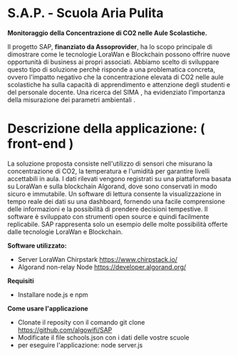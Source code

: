 # S.A.P. - Scuola Aria Pulita 

**Monitoraggio della Concentrazione di CO2 nelle Aule Scolastiche.**


Il progetto SAP, **finanziato da Assoprovider**, ha lo scopo principale di dimostrare come le tecnologie LoraWan e Blockchain possono offrire nuove opportunità di business ai propri associati.
Abbiamo scelto di sviluppare questo tipo di soluzione perchè risponde a una problematica concreta, ovvero l'impatto negativo che la concentrazione elevata di CO2 nelle aule scolastiche ha sulla capacità di apprendimento e attenzione degli studenti e del personale docente. Una ricerca del SIMA , ha evidenziato l’importanza della misurazione dei parametri ambientali .


# Descrizione della applicazione: ( front-end )

La soluzione proposta consiste nell'utilizzo di sensori che misurano la concentrazione di CO2, la temperatura e l'umidità per garantire livelli accettabili in aula. I dati rilevati vengono registrati su una piattaforma basata su LoraWan e sulla blockchain Algorand, dove sono conservati in modo sicuro e immutabile.
Un software di lettura consente la visualizzazione in tempo reale dei dati su una dashboard, fornendo una facile comprensione delle informazioni e la possibilità di prendere decisioni tempestive. Il software è sviluppato con strumenti open source e quindi facilmente replicabile.
SAP rappresenta solo un esempio delle molte possibilità offerte dalle tecnologie LoraWan e Blockchain.




**Software utilizzato:**

* Server LoraWan Chirpstark https://www.chirpstack.io/
* Algorand non-relay Node https://developer.algorand.org/

**Requisiti**
* Installare node.js e npm

**Come usare l'applicazione**

* Clonate il reposity con il comando  git clone https://github.com/algowifi/SAP
* Modificate il file schools.json con i dati delle vostre scuole
* per eseguire l'applicazione: node server.js


